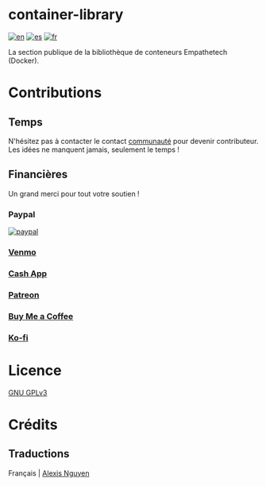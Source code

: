 # container-library
[![en](https://img.shields.io/badge/lang-en-blue.svg)](https://github.com/Empathetech-LLC/container-library/blob/main/README.md)
[![es](https://img.shields.io/badge/lang-es-red.svg)](https://github.com/Empathetech-LLC/container-library/blob/main/README.es.md)
[![fr](https://img.shields.io/badge/lang-fr-white.svg)](https://github.com/Empathetech-LLC/container-library/blob/main/README.fr.md)

La section publique de la bibliothèque de conteneurs Empathetech (Docker).

# Contributions

## Temps

N'hésitez pas à contacter le contact [communauté](mailto:community@empathetech.net?subject=Becoming%20a%20contributor) pour devenir contributeur. Les idées ne manquent jamais, seulement le temps !

## Financières

Un grand merci pour tout votre soutien !

### Paypal

[![paypal](https://www.paypalobjects.com/en_US/i/btn/btn_donateCC_LG.gif)](https://www.paypal.com/donate/?hosted_button_id=NGEL6AB5A6KNL)

### [Venmo](https://venmo.com/empathetech)

### [Cash App](https://cash.app/$empathetech)

### [Patreon](https://patreon.com/empathetech)

### [Buy Me a Coffee](https://www.buymeacoffee.com/empathetech)

### [Ko-fi](https://ko-fi.com/empathetech)

# Licence

[GNU GPLv3](LICENSE)

# Crédits

## Traductions

Français | [Alexis Nguyen](https://www.fiverr.com/alexisnguyen2)